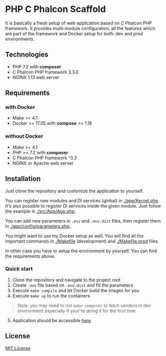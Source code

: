 # PHP C Phalcon Scaffold

It is basically a fresh setup of web application based on C Phalcon PHP framework.
It provides multi-module configuration, all the features which are part of the framework and Docker setup for both: dev and prod environments.

## Technologies
* PHP 7.2 with **composer**
* C Phalcon PHP framework 3.3.0
* NGINX 1.13 web server

## Requirements

### with Docker
* Make >= 4.1
* Docker >= 17.05 with **compose** >= 1.18

### without Docker
* Make >= 4.1
* PHP >= 7.2 with **composer**
* C Phalcon PHP framework ^3.3
* NGINX or Apache web server

## Installation
Just clone the repository and customize the application to yourself.

You can register new modules and DI services (global) in [./app/Kernel.php](./app/Kernel.php).
It's also possible to register DI services inside the given module. Just follow the example in [./src/App/App.php](./src/App/App.php).

You can add new parameters in `.env` and `.env.dist` files, then register them in [./app/config/parameters.php](./app/config/parameters.php).

You might want to use my Docker setup as well.
You will find all the important commands in [./Makefile](./Makefile) (development) and [./Makefile.prod](./Makefile.prod) files.

In other case you have to setup the environment by yourself. You can find the requirements above.

### Quick start

1. Clone the repository and navigate to the project root
2. Create `.env` file based on `.env.dist` and fill the parameters
3. Execute `make compile` and let Docker build the images for you
4. Execute `make up` to run the containers
> Note: you may need to run `make composer` to fetch vendors in dev environment especially if your're doing it for the first time
5. Application should be accessible [here](http://127.0.0.1:9460)

## License

[MIT License](./LICENSE)
